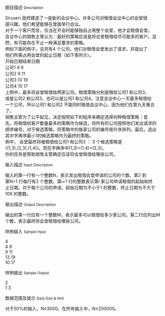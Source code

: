 <div class="panel panel-default">
<div class="area-title">
<span>
题目描述
<small>Description</small>
</span></div>
<div class="panel-body">

<p>Siruseri 政府建造了一座新的会议中心。许多公司对租借会议中心的会堂很<br>感兴趣，他们希望能够在里面举行会议。<br>对于一个客户而言，仅当在开会时能够独自占用整个会堂，他才会租借会堂。<br>会议中心的销售主管认为：最好的策略应该是将会堂租借给尽可能多的客户。显<br>然，有可能存在不止一种满足要求的策略。<br>例如下面的例子。总共有4 个公司。他们对租借会堂发出了请求，并提出了<br>他们所需占用会堂的起止日期（如下表所示）。<br>开始日期结束日期<br>公司1 4 9<br>公司2 9 11<br>公司3 13 19<br>公司4 10 17<br>上例中，最多将会堂租借给两家公司。租借策略分别是租给公司1 和公司3，<br>或是公司2 和公司3，也可以是公司1 和公司4。注意会议中心一天最多租借给<br>一个公司，所以公司1 和公司2 不能同时租借会议中心，因为他们在第九天重合<br>了。<br>销售主管为了公平起见，决定按照如下的程序来确定选择何种租借策略：首<br>先，将租借给客户数量最多的策略作为候选，将所有的公司按照他们发出请求的<br>顺序编号。对于候选策略，将策略中的每家公司的编号按升序排列。最后，选出<br>其中字典序最小1的候选策略作为最终的策略。<br>例中， 会堂最终将被租借给公司1 和公司3 ： 3 个候选策略是<br>{(1,3),(2,3),(1,4)}。而在字典序中(1,3)&lt;(1,4)&lt;(2,3)。<br>你的任务是帮助销售主管确定应该将会堂租借给哪些公司。</p>

</div>
</div>

<div class="panel panel-default">
<div class="area-title">
<span>
输入描述
<small>Input Description</small>
</span></div>
<div class="panel-body">
<p>输入的第一行有一个整数N，表示发出租借会堂申请的公司的个数。第2 到<br>第N+1 行每行有2 个整数。第i+1 行的整数表示第i 家公司申请租借的起始和终<br>止日期。对于每个公司的申请，起始日期为不小于1 的整数，终止日期为不大于<br>109 的整数。</p>

</div>
</div>
<div  class="panel panel-default">
<div class="area-title">
<span>
输出描述
<small>Output Description</small>
</span></div>
<div class="panel-body">

<p>输出的第一行应有一个整数M，表示最多可以租借给多少家公司。第二行应列出M 个数，表示最终将会堂租借给哪些公司。</p>

</div>
</div>


<div class="panel panel-default">
<div class="area-title">
<span>
样例输入
<small>Sample Input</small>
</span></div>
<div class="panel-body">
<p>4<br>4 9<br>9 11<br>13 19<br>10 17</p>

</div>
</div>

<div class="panel panel-default">
<div class="area-title">
<span>
样例输出
<small>Sample Output</small>
</span></div>
<div class="panel-body">
<p>2<br>1 3 </p>

</div>
</div>

<div class="panel panel-default">
<div class="area-title">
<span>
数据范围及提示
<small>Data Size & Hint</small>
</span></div>
<div class="panel-body">
<p>对于50%的输入，N≤3000。在所有输入中，N≤200000。</p>
</div>
</div>